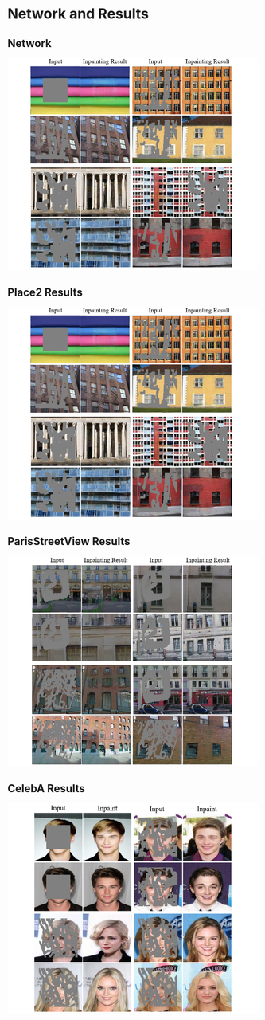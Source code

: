 #  Network and Results
## Network
![Place2](https://github.com/yabg-shuai666/Inpainting/blob/main/Place2.png)
## Place2 Results
![Place2](https://github.com/yabg-shuai666/Inpainting/blob/main/Place2.png)
## ParisStreetView Results
![ParisStreetView](https://github.com/yabg-shuai666/Inpainting/blob/main/ParisStreetView.png)
## CelebA Results
![CelebA](https://github.com/yabg-shuai666/Inpainting/blob/main/CelebA.png)
